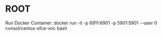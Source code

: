 # ROOT

Run Docker Container:
docker run -it -p 6911:6901 -p 5901:5901 --user 0 consol/centos-xfce-vnc bash
